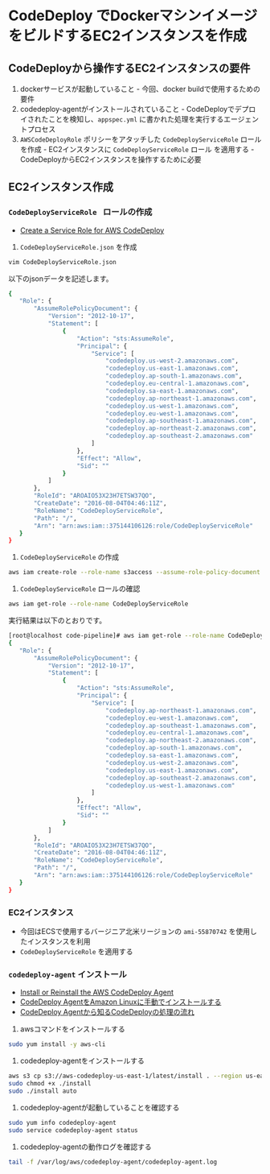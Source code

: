 # CodeDeploy でDockerマシンイメージをビルドするEC2インスタンスを作成

## CodeDeployから操作するEC2インスタンスの要件
  1. dockerサービスが起動していること
    - 今回、docker buildで使用するための要件
  1. codedeploy-agentがインストールされていること
    - CodeDeployでデプロイされたことを検知し、`appspec.yml` に書かれた処理を実行するエージェントプロセス
  1. `AWSCodeDeployRole` ポリシーをアタッチした `CodeDeployServiceRole` ロールを作成
    - EC2インスタンスに `CodeDeployServiceRole` ロール を適用する
    - CodeDeployからEC2インスタンスを操作するために必要

## EC2インスタンス作成

### `CodeDeployServiceRole ` ロールの作成
 - [Create a Service Role for AWS CodeDeploy](http://docs.aws.amazon.com/ja_jp/codedeploy/latest/userguide/how-to-create-service-role.html)

  1. `CodeDeployServiceRole.json` を作成

 ```sh
vim CodeDeployServiceRole.json
```

  以下のjsonデータを記述します。

 ```sh
{
    "Role": {
        "AssumeRolePolicyDocument": {
            "Version": "2012-10-17",
            "Statement": [
                {
                    "Action": "sts:AssumeRole",
                    "Principal": {
                        "Service": [
                            "codedeploy.us-west-2.amazonaws.com",
                            "codedeploy.us-east-1.amazonaws.com",
                            "codedeploy.ap-south-1.amazonaws.com",
                            "codedeploy.eu-central-1.amazonaws.com",
                            "codedeploy.sa-east-1.amazonaws.com",
                            "codedeploy.ap-northeast-1.amazonaws.com",
                            "codedeploy.us-west-1.amazonaws.com",
                            "codedeploy.eu-west-1.amazonaws.com",
                            "codedeploy.ap-southeast-1.amazonaws.com",
                            "codedeploy.ap-northeast-2.amazonaws.com",
                            "codedeploy.ap-southeast-2.amazonaws.com"
                        ]
                    },
                    "Effect": "Allow",
                    "Sid": ""
                }
            ]
        },
        "RoleId": "AROAIO53X23H7ETSW37QO",
        "CreateDate": "2016-08-04T04:46:11Z",
        "RoleName": "CodeDeployServiceRole",
        "Path": "/",
        "Arn": "arn:aws:iam::375144106126:role/CodeDeployServiceRole"
    }
}
```

  1. `CodeDeployServiceRole` の作成

 ```sh
aws iam create-role --role-name s3access --assume-role-policy-document file://CodeDeployServiceRole.json
```

  1. `CodeDeployServiceRole` ロールの確認

 ```sh
aws iam get-role --role-name CodeDeployServiceRole
```

  実行結果は以下のとおりです。

 ```sh
[root@localhost code-pipeline]# aws iam get-role --role-name CodeDeployServiceRole
{
    "Role": {
        "AssumeRolePolicyDocument": {
            "Version": "2012-10-17",
            "Statement": [
                {
                    "Action": "sts:AssumeRole",
                    "Principal": {
                        "Service": [
                            "codedeploy.ap-northeast-1.amazonaws.com",
                            "codedeploy.eu-west-1.amazonaws.com",
                            "codedeploy.ap-southeast-1.amazonaws.com",
                            "codedeploy.eu-central-1.amazonaws.com",
                            "codedeploy.ap-northeast-2.amazonaws.com",
                            "codedeploy.ap-south-1.amazonaws.com",
                            "codedeploy.sa-east-1.amazonaws.com",
                            "codedeploy.us-west-2.amazonaws.com",
                            "codedeploy.us-east-1.amazonaws.com",
                            "codedeploy.ap-southeast-2.amazonaws.com",
                            "codedeploy.us-west-1.amazonaws.com"
                        ]
                    },
                    "Effect": "Allow",
                    "Sid": ""
                }
            ]
        },
        "RoleId": "AROAIO53X23H7ETSW37QO",
        "CreateDate": "2016-08-04T04:46:11Z",
        "RoleName": "CodeDeployServiceRole",
        "Path": "/",
        "Arn": "arn:aws:iam::375144106126:role/CodeDeployServiceRole"
    }
}
```

### EC2インスタンス
 - 今回はECSで使用するバージニア北米リージョンの `ami-55870742` を使用したインスタンスを利用
 - `CodeDeployServiceRole` を適用する

### `codedeploy-agent` インストール
 - [Install or Reinstall the AWS CodeDeploy Agent](http://docs.aws.amazon.com/ja_jp/codedeploy/latest/userguide/how-to-run-agent-install.html)
 - [CodeDeploy AgentをAmazon Linuxに手動でインストールする](http://qiita.com/okochang/items/f867b5bc63b8daabb1ea)
 - [CodeDeploy Agentから知るCodeDeployの処理の流れ](http://dev.classmethod.jp/cloud/aws/codedeploy-deploy-process/)

  1. awsコマンドをインストールする

 ```sh
sudo yum install -y aws-cli
```

  1. codedeploy-agentをインストールする

 ```sh
aws s3 cp s3://aws-codedeploy-us-east-1/latest/install . --region us-east-1
sudo chmod +x ./install
sudo ./install auto
```

  1. codedeploy-agentが起動していることを確認する

 ```sh
sudo yum info codedeploy-agent
sudo service codedeploy-agent status
```

  1. codedeploy-agentの動作ログを確認する

 ```sh
tail -f /var/log/aws/codedeploy-agent/codedeploy-agent.log
```

